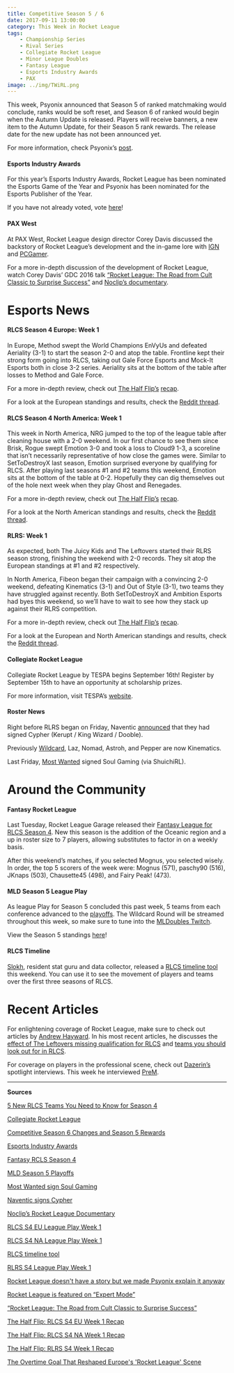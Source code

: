 ```yaml
---
title: Competitive Season 5 / 6
date: 2017-09-11 13:00:00
category: This Week in Rocket League
tags:
    - Championship Series
    - Rival Series
    - Collegiate Rocket League
    - Minor League Doubles
    - Fantasy League
    - Esports Industry Awards
    - PAX
image: ../img/TWiRL.png
---
```


This week, Psyonix announced that Season 5 of ranked matchmaking would conclude, ranks would be soft reset, and Season 6 of ranked would begin when the Autumn Update is released. Players will receive banners, a new item to the Autumn Update, for their Season 5 rank rewards. The release date for the new update has not been announced yet.

For more information, check Psyonix’s [post](https://www.rocketleague.com/news/competitive-season-6-changes-season-5-rewards/).

#### Esports Industry Awards

For this year’s Esports Industry Awards, Rocket League has been nominated the Esports Game of the Year and Psyonix has been nominated for the Esports Publisher of the Year.

If you have not already voted, vote [here](https://www.esportsindustryawards.com/vote/)!

#### PAX West

At PAX West, Rocket League design director Corey Davis discussed the backstory of Rocket League’s development and the in-game lore with [IGN](https://twitter.com/IGN/status/906158111563554816) and [PCGamer](http://www.pcgamer.com/rocket-league-doesnt-have-a-story-but-we-made-psyonix-explain-it-anyway/?utm_content=buffer4537e&utm_medium=social&utm_source=twitter&utm_campaign=buffer-pcgamertw).

For a more in-depth discussion of the development of Rocket League, watch Corey Davis’ GDC 2016 talk [“Rocket League: The Road from Cult Classic to Surprise Success”](https://www.gdcvault.com/play/1023197/Rocket-League-The-Road-From) and [Noclip’s documentary](https://www.youtube.com/watch?v=Om0j9SLBDPQ).

# Esports News

#### RLCS Season 4 Europe: Week 1

In Europe, Method swept the World Champions EnVyUs and defeated Aeriality (3-1) to start the season 2-0 and atop the table. Frontline kept their strong form going into RLCS, taking out Gale Force Esports and Mock-It Esports both in close 3-2 series. Aeriality sits at the bottom of the table after losses to Method and Gale Force.

For a more in-depth review, check out [The Half Flip’s](https://twitter.com/thehalfflip) [recap](http://thehalfflip.com/rocket-league-championship-series-europe-week-one-frontline-method-undefeated/).

For a look at the European standings and results, check the [Reddit thread](https://www.reddit.com/r/RocketLeague/comments/6z8zad/rlcs_s4_eu_league_play_week_1//).

#### RLCS Season 4 North America: Week 1

This week in North America, NRG jumped to the top of the league table after cleaning house with a 2-0 weekend. In our first chance to see them since Brisk, Rogue swept Emotion 3-0 and took a loss to Cloud9 1-3, a scoreline that isn’t necessarily representative of how close the games were. Similar to SetToDestroyX last season, Emotion surprised everyone by qualifying for RLCS. After playing last seasons #1 and #2 teams this weekend, Emotion sits at the bottom of the table at 0-2. Hopefully they can dig themselves out of the hole next week when they play Ghost and Renegades.

For a more in-depth review, check out [The Half Flip’s](https://twitter.com/thehalfflip) [recap](http://thehalfflip.com/rocket-league-championship-series-north-america-week-one-recap/).

For a look at the North American standings and results, check the [Reddit thread](https://www.reddit.com/r/RocketLeague/comments/6z2xls/rlcs_s4_na_league_play_week_1/).

#### RLRS: Week 1

As expected, both The Juicy Kids and The Leftovers started their RLRS season strong, finishing the weekend with 2-0 records. They sit atop the European standings at #1 and #2 respectively.

In North America, Fibeon began their campaign with a convincing 2-0 weekend, defeating Kinematics (3-1) and Out of Style (3-1), two teams they have struggled against recently. Both SetToDestroyX and Ambition Esports had byes this weekend, so we’ll have to wait to see how they stack up against their RLRS competition.

For a more in-depth review, check out [The Half Flip’s](https://twitter.com/thehalfflip) [recap](http://thehalfflip.com/rocket-league-rivals-series-week-one-recap/).

For a look at the European and North American standings and results, check the [Reddit thread](https://www.reddit.com/r/RocketLeague/comments/6yvuk4/rlcs_s4_rlrs_league_play_week_1/).

#### Collegiate Rocket League

Collegiate Rocket League by TESPA begins September 16th! Register by September 15th to have an opportunity at scholarship prizes.

For more information, visit TESPA’s [website](https://compete.tespa.org/tournament/76).

#### Roster News

Right before RLRS began on Friday, Naventic [announced](https://twitter.com/Naventic/status/906288383454048262) that they had signed Cypher (Kerupt / King Wizard / Dooble).

Previously [Wildcard](https://twitter.com/NomadRL/status/905979161407315968), Laz, Nomad, Astroh, and Pepper are now Kinematics.

Last Friday, [Most Wanted](https://twitter.com/MWeSports/status/906230833652084736) signed Soul Gaming (via ShuichiRL).

# Around the Community

#### Fantasy Rocket League

Last Tuesday, Rocket League Garage released their [Fantasy League for RLCS Season 4](https://rocket-league.com/news/fantasy-rlcs-season-4). New this season is the addition of the Oceanic region and a up in roster size to 7 players, allowing substitutes to factor in on a weekly basis.

After this weekend’s matches, if you selected Mognus, you selected wisely. In order, the top 5 scorers of the week were: Mognus (571), paschy90 (516), JKnaps (503), Chausette45 (498), and Fairy Peak! (473).

#### MLD Season 5 League Play

As league Play for Season 5 concluded this past week, 5 teams from each conference advanced to the [playoffs](https://twitter.com/MLDoubles/status/907280041884733441). The Wildcard Round will be streamed throughout this week, so make sure to tune into the [MLDoubles Twitch](https://twitch.tv/MLDoubles).

View the Season 5 standings [here](https://www.mldoubles.com/league-standings)!

#### RLCS Timeline

[Slokh](https://twitter.com/Slokh_), resident stat guru and data collector, released a [RLCS timeline tool](https://www.reddit.com/r/RocketLeague/comments/6z3bbg/timeline_of_rlcs_teams_and_players/) this weekend. You can use it to see the movement of players and teams over the first three seasons of RLCS.

# Recent Articles

For enlightening coverage of Rocket League, make sure to check out articles by [Andrew Hayward](https://twitter.com/ahaywa). In his most recent articles, he discusses the [effect of The Leftovers missing qualification for RLCS](https://waypoint.vice.com/en_us/article/433ebq/the-overtime-goal-that-reshaped-europes-rocket-league-scene) and [teams you should look out for in RLCS](https://www.redbull.com/us-en/new-rocket-league-teams-rlcs-season-4).

For coverage on players in the professional scene, check out [Dazerin’s](https://twitter.com/iDazerin) spotlight interviews. This week he interviewed [PreM](https://rocket-league.com/news/player-spotlight-prem).

---

**Sources**

[5 New RLCS Teams You Need to Know for Season 4](https://www.redbull.com/us-en/new-rocket-league-teams-rlcs-season-4)

[Collegiate Rocket League](https://compete.tespa.org/tournament/76)

[Competitive Season 6 Changes and Season 5 Rewards](https://www.rocketleague.com/news/competitive-season-6-changes-season-5-rewards/)

[Esports Industry Awards](https://www.esportsindustryawards.com/vote/)

[Fantasy RCLS Season 4](https://rocket-league.com/news/fantasy-rlcs-season-4)

[MLD Season 5 Playoffs](https://twitter.com/MLDoubles/status/907280041884733441)

[Most Wanted sign Soul Gaming](https://twitter.com/MWeSports/status/906230833652084736)

[Naventic signs Cypher](https://twitter.com/Naventic/status/906288383454048262)

[Noclip’s Rocket League Documentary](https://www.youtube.com/watch?v=Om0j9SLBDPQ)

[RLCS S4 EU League Play Week 1](https://www.reddit.com/r/RocketLeague/comments/6z8zad/rlcs_s4_eu_league_play_week_1/)

[RLCS S4 NA League Play Week 1](https://www.reddit.com/r/RocketLeague/comments/6z2xls/rlcs_s4_na_league_play_week_1/)

[RLCS timeline tool](https://www.reddit.com/r/RocketLeague/comments/6z3bbg/timeline_of_rlcs_teams_and_players/)

[RLRS S4 League Play Week 1](https://www.reddit.com/r/RocketLeague/comments/6yvuk4/rlcs_s4_rlrs_league_play_week_1/)

[Rocket League doesn't have a story but we made Psyonix explain it anyway](http://www.pcgamer.com/rocket-league-doesnt-have-a-story-but-we-made-psyonix-explain-it-anyway/?utm_content=buffer4537e&utm_medium=social&utm_source=twitter&utm_campaign=buffer-pcgamertw)

[Rocket League is featured on “Expert Mode”](https://twitter.com/IGN/status/906158111563554816)

[“Rocket League: The Road from Cult Classic to Surprise Success”](https://www.gdcvault.com/play/1023197/Rocket-League-The-Road-From)

[The Half Flip: RLCS S4 EU Week 1 Recap](http://thehalfflip.com/rocket-league-championship-series-europe-week-one-frontline-method-undefeated/)

[The Half Flip: RLCS S4 NA Week 1 Recap](http://thehalfflip.com/rocket-league-championship-series-north-america-week-one-recap/)

[The Half Flip: RLRS S4 Week 1 Recap](http://thehalfflip.com/rocket-league-rivals-series-week-one-recap/)

[The Overtime Goal That Reshaped Europe's 'Rocket League' Scene](https://waypoint.vice.com/en_us/article/433ebq/the-overtime-goal-that-reshaped-europes-rocket-league-scene)
